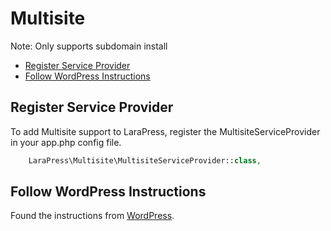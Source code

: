 # Multisite

Note: Only supports subdomain install

- [Register Service Provider](#register-service-provider)
- [Follow WordPress Instructions](#follow-wordpress-instructions)

## Register Service Provider

To add Multisite support to LaraPress, register the MultisiteServiceProvider in your app.php config file.

```php
    LaraPress\Multisite\MultisiteServiceProvider::class,
```

## Follow WordPress Instructions

Found the instructions from [WordPress](https://codex.wordpress.org/Create_A_Network).

